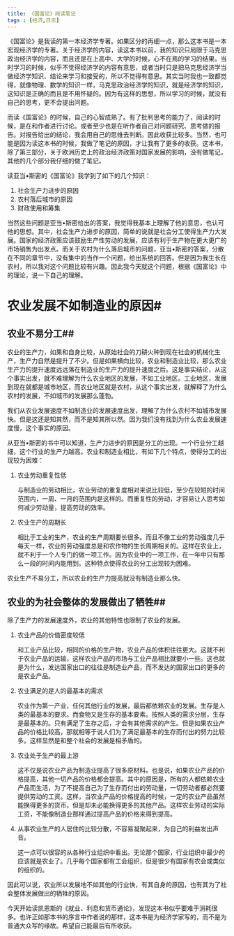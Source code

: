 ```yaml
---
title: 《国富论》阅读笔记
tags : [经济,日志]
---
```


《国富论》是我读的第一本经济学专著。如果区分的再细一点，那么这本书是一本宏观经济学的专著。关于经济学的内容，读这本书以前，我的知识只局限于马克思政治经济学的内容，而且还是在上高中、大学的时候，心不在焉的学习的结果。当时学习的时候，似乎不觉得经济学的内容有意思，或者当时只是把马克思经济学当做经济学知识、结论来学习和接受的，所以不觉得有意思。其实当时我也一致都觉得，就像物理、数学的知识一样，马克思政治经济学的知识，就是经济学的知识，这知识是正确的而且是不用怀疑的。因为有这样的思想，所以学习的时候，就没有自己的思考，更不会提出问题。

而读《国富论》的时候，自己的心智成熟了。有了批判思考的能力了，阅读的时候，是在和作者进行讨论。或者至少也是在听作者自己对问题研究、思考做的报告。对报告给出的结论，我会用自己的思维去判断。因此收获比较多。当然，也可能是因为读这本书的时候，我做了笔记的原因，才让我有了更多的收获。这本书，除了第三部分，关于欧洲历史上的政治经济政策对国家发展的影响，没有做笔记，其他的几个部分我仔细的做了笔记。

读亚当&bullet;斯密的《国富论》我学到了如下的几个知识：

1. 社会生产力进步的原因
2. 农村落后城市的原因
3. 财政使用和筹集

当然这些问题是亚当&bullet;斯密给出的答案，我觉得我基本上理解了他的意思，也认可他的思想。其中，社会生产力进步的原因，简单的说就是社会分工使得生产力大发展。国家的经济政策应该鼓励生产性劳动的发展，应该有利于生产物在更大更广的市场销售为出发点。而关于农村为什么落后城市的问题，亚当&bullet;斯密的答案，分散在不同的章节中，没有集中的当作一个问题，给出系统的回答。但是因为我生长在农村，所以我对这个问题比较有兴趣。因此我今天就这个问题，根据《国富论》中的理论，说一下自己的理解。

# 农业发展不如制造业的原因#

## 农业不易分工##
农业的生产力，如果和自身比较，从原始社会的刀耕火种到现在社会的机械化生产，生产力自然是提升了不少。但是如果横向比较，农业和制造业比较，那么农业生产力的提升速度远远落在制造业的生产力的提升速度之后。这是事实结论，从这个事实出发，就不难理解为什么农业地区的发展，不如工业地区。工业地区，发展到现在就都是城市地区，而农业地区就是农村，从这个事实出发，就解释了为什么农村的发展，不如城市的发展那么蓬勃。

我们从农业发展速度不如制造业的发展速度出发，理解了为什么农村不如城市发展快。但是这还是知其然，而不是知其所以然。因为我们没有找到为什么农业发展速度慢，这个事实的原因。

从亚当&bullet;斯密的书中可以知道，生产力进步的原因是分工的出现。一个行业分工越细，这个行业的生产力越高。农业和制造业相比，有如下几个特点，使得分工的出现较为困难：

1. 农业劳动重复性低

    与制造业的劳动相比，农业劳动的重复度相对来说比较低，至少在较短的时间范围内，一周、一月的范围内是这样的。而重复性的劳动，才容易让人思考如何减少劳动量，提高劳动的效率。
2. 农业生产的周期长

    相比于工业的生产，农业的生产周期要长很多。而且不像工业的劳动强度几乎每天一样，农业的劳动强度总是和农作物的生长周期相关的。这样在农业上，就不利于一个人专门的做一项工作。因为农业中的一项工作，在一年中只有那么一段的时间内能用到。这种特点使得农业的分工出现较为困难。

农业生产不易分工，所以农业的生产力提高就没有制造业那么快。

## 农业的为社会整体的发展做出了牺牲##
除了生产力的发展速度外，农业的其他特性也限制了农业的发展。

1. 农业产品的价值密度较低

    和工业产品比较，相同的价格的生产物，农业产品的体积往往更大。这就不利于农业产品的运输，这样农业产品的市场与工业产品相比就要小一些。这也就是为什么，发达国家出口的往往是制造业产品，而不发达的国家出口的更多的是农业产品。
2. 农业满足的是人的最基本的需求

    农业作为第一产业，任何其他行业的发展，最后都依赖农业的发展。生存是人类的最基本的要求。而食物又是生存的基本要素。按照人类的需求分层，生存是最基本的。只有满足了生存之后，才会有其他需求的产生。但是如果农业产品的价格比较高，那就相等于说人们为了满足最基本的生存而付出的努力比较多。这样显然是和整个社会的发展是相矛盾的。
3. 农业处于生产的最上游

    这不仅是说农业产品为制造业提高了很多原材料。也是说，如果农业产品的价格提高，其他一切产品的价格都会提高。其中的原因是，所有的人都依赖农业产品而生活，为了不提高自己为了生存而付出的劳动量，一切劳动者都必然要提供劳动的工资。这样，当农业产品的价格提高的时候，一定的农业产品虽然能换得更多的货币，但是却未必能换得更多的其他产品。这样农业劳动的实际工资，不能像制造业那样通过提高产品的价格来得到提高。
4. 从事农业生产的人居住的比较分散，不容易凝聚起来，为自己的利益发出声音。

    这一点可以很容的从各种行业组织中看出。无论那个国家，行业组织中最少的应该就是农业了。几乎每个国家都有工会组织，但是很少有国家有农会或类似的组织的。

因此可以说，农业所以发展地不如其他的行业快，有其自身的原因，也有其为了社会整体发展做出的牺牲的原因。

今天开始读凯恩斯的《就业、利息和货币通论》，发现这本书似乎要难于消耗很多。也许正如那本书的序言中作者说的那样，这本书是为经济学家写的，而不是为普通大众写的缘故。希望自己能最后有所收获。

